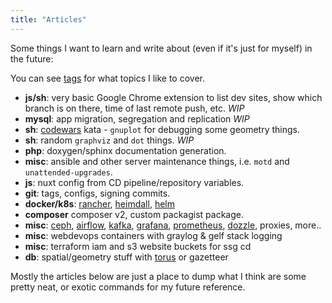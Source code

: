 ```yaml
---
title: "Articles"
---
```


Some things I want to learn and write about (even if it's just for myself) in the future:

You can see [tags](/tags) for what topics I like to cover.

* **js/sh**: very basic Google Chrome extension to list dev sites, show which branch is on there, time of last remote push, etc. *WIP*
* **mysql**: app migration, segregation and replication *WIP*
* **sh**: [codewars](https://www.codewars.com/users/alistaircol) kata - `gnuplot` for debugging some geometry things.
* **sh**: random `graphviz` and `dot` things. *WIP*
* **php**: doxygen/sphinx documentation generation.
* **misc**: ansible and other server maintenance things, i.e. `motd` and `unattended-upgrades`.
* **js**: nuxt config from CD pipeline/repository variables.
* **git**: tags, configs, signing commits.
* **docker/k8s**: [rancher](https://rancher.com), [heimdall](https://heimdall.site), [helm](https://helm.sh/)
* **composer** composer v2, custom packagist package.
* **misc**: [ceph](https://ceph.io/), [airflow](https://airflow.apache.org/), [kafka](https://kafka.apache.org/), [grafana](https://grafana.com/), [prometheus](https://prometheus.io/), [dozzle](https://dozzle.dev), proxies, more.. 
* **misc**: webdevops containers with graylog & gelf stack logging
* **misc**: terraform iam and s3 website buckets for ssg cd
* **db**: spatial/geometry stuff with [torus](https://en.wikipedia.org/wiki/Torus) or gazetteer

Mostly the articles below are just a place to dump what I think are some pretty neat, or exotic commands for my future reference.
